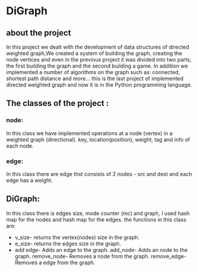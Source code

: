 # DiGraph
## about the project
In this project we dealt with the development of data structures of directed weighted graph,We created a system of building the graph, creating the node vertices and even in the previous project it was divided into two parts, the first building the graph and the second building a game. In addition we implemented a number of algorithms on the graph such as: connected, shortest path distance and more…
this is the last project of implemented directed weighted graph and now it is in the Python programming language.

## The classes of the project :
### node:
In this class we have implemented operations at a node (vertex) in a weighted graph (directional). key, location(position), weight, tag and info of each node.

### edge:
In this class there are edge thst consists of 2 nodes - src and dest and each edge has a weight.

## DiGraph:
In this class there is edges size, mode counter (mc) and graph, I used hash map for the nodes and hash map for the edges.
the functions in this class are:
* v_size- returns the vertex(nodes) size in the graph.
* e_size- returns the edges size in the graph.
* add edge- Adds an edge to the graph.
add_node-	Adds an node to the graph.
remove_node-	Removes a node from the graph.
remove_edge-	Removes a edge from the graph.
